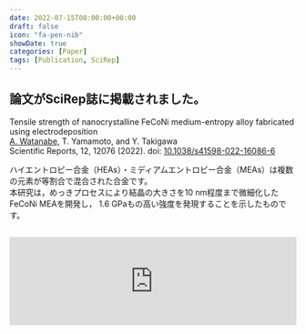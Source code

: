```yaml
---
date: 2022-07-15T00:00:00+00:00
draft: false
icon: "fa-pen-nib"
showDate: true
categories: [Paper]
tags: [Publication, SciRep]
---
```


## 論文がSciRep誌に掲載されました。

Tensile strength of nanocrystalline FeCoNi medium-entropy alloy fabricated using electrodeposition  
    <u>A. Watanabe</u>, T. Yamamoto, and Y. Takigawa  
    Scientific Reports, 12, 12076 (2022).
    doi: [10.1038/s41598-022-16086-6](https://doi.org/10.1038/s41598-022-16086-6)

ハイエントロピー合金（HEAs）・ミディアムエントロピー合金（MEAs）は複数の元素が等割合で混合された合金です。  
本研究は，めっきプロセスにより結晶の大きさを10 nm程度まで微細化したFeCoNi MEAを開発し，
1.6 GPaもの高い強度を発現することを示したものです。

<iframe class="hatenablogcard" style="width:100%;height:155px;margin:15px 0;max-width:680px;" title="Tensile strength of nanocrystalline FeCoNi medium-entropy alloy fabricated using electrodeposition" src="https://hatenablog-parts.com/embed?url=https://www.nature.com/articles/s41598-022-16086-6" frameborder="0" scrolling="no"></iframe>
